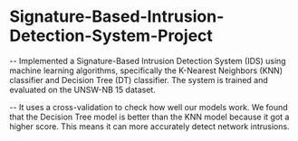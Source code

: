 # Signature-Based-Intrusion-Detection-System-Project
-- Implemented a Signature-Based Intrusion Detection System (IDS) using machine learning algorithms, specifically the K-Nearest Neighbors (KNN) classifier and Decision Tree (DT) classifier. The system is trained and evaluated on the UNSW-NB 15 dataset.

-- It uses a cross-validation to check how well our models work. We found that the Decision Tree model is better than the KNN model because it got a higher score. This means it can more accurately detect network intrusions.










